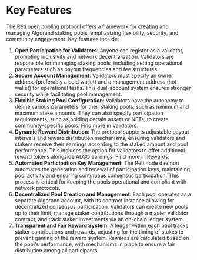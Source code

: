 # Key Features

The Réti open pooling protocol offers a framework for creating and managing Algorand staking pools, emphasizing flexibility, security, and community engagement. Key features include:

1. **Open Participation for Validators**: Anyone can register as a validator, promoting inclusivity and network decentralization. Validators are responsible for managing staking pools, including setting operational parameters such as payout frequencies and fee structures.
2. **Secure Account Management**: Validators must specify an owner address (preferably a cold wallet) and a management address (hot wallet) for operational tasks. This dual-account system ensures stronger security while facilitating pool management.
3. **Flexible Staking Pool Configuration**: Validators have the autonomy to define various parameters for their staking pools, such as minimum and maximum stake amounts. They can also specify participation requirements, such as holding certain assets or NFTs, to create community-specific pools. Find more in [Validators](../core-concepts/validators.md).
4. **Dynamic Reward Distribution**: The protocol supports adjustable payout intervals and reward distribution mechanisms, ensuring validators and stakers receive their earnings according to the staked amount and pool performance. This includes the option for validators to offer additional reward tokens alongside ALGO earnings. Find more in [Rewards](../core-concepts/rewards.md).
5. **Automated Participation Key Management**: The Réti node daemon automates the generation and renewal of participation keys, maintaining pool activity and ensuring continuous consensus participation. This process is critical for keeping the pools operational and compliant with network protocols.
6. **Decentralized Pool Creation and Management**: Each pool operates as a separate Algorand account, with its contract instance allowing for decentralized consensus participation. Validators can create new pools up to their limit, manage staker contributions through a master validator contract, and track staker investments via an on-chain ledger system.
7. **Transparent and Fair Reward System**: A ledger within each pool tracks staker contributions and rewards, adjusting for the timing of stakes to prevent gaming of the reward system. Rewards are calculated based on the pool's performance, with mechanisms in place to ensure a fair distribution among all participants.
